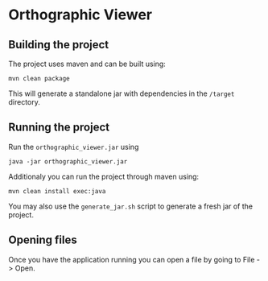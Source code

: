 # Orthographic Viewer

## Building the project

The project uses maven and can be built using:

```
mvn clean package
```
This will generate a standalone jar with dependencies in the `/target` directory.

## Running the project

Run the `orthographic_viewer.jar` using
```
java -jar orthographic_viewer.jar
```

Additionaly you can run the project through maven using:
```
mvn clean install exec:java
```

You may also use the `generate_jar.sh` script to generate a fresh jar of the project.

## Opening files
Once you have the application running you can open a file by going to File -> Open.
